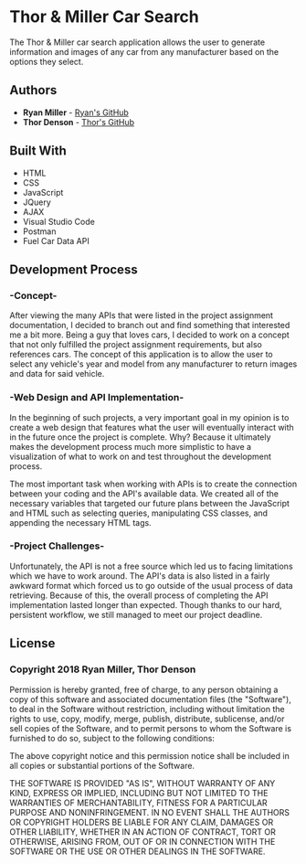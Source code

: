 # Thor & Miller Car Search

The Thor & Miller car search application allows the user to generate information and images of any car from any manufacturer based on the options they select.

## Authors
* **Ryan Miller** - [Ryan's GitHub](https://github.com/Ryan330)
* **Thor Denson** - [Thor's GitHub](https://github.com/thordenson)

## Built With
* HTML
* CSS
* JavaScript
* JQuery
* AJAX
* Visual Studio Code
* Postman
* Fuel Car Data API

## Development Process

### -Concept-
After viewing the many APIs that were listed in the project assignment documentation, I decided to branch out and find something that interested me a bit more. Being a guy that loves cars, I decided to work on a concept that not only fulfilled the project assignment requirements, but also references cars. The concept of this application is to allow the user to select any vehicle's year and model from any manufacturer to return images and data for said vehicle.

### -Web Design and API Implementation-
In the beginning of such projects, a very important goal in my opinion is to create a web design that features what the user will eventually interact with in the future once the project is complete. Why? Because it ultimately makes the development process much more simplistic to have a visualization of what to work on and test throughout the development process.

The most important task when working with APIs is to create the connection between your coding and the API's available data. We created all of the necessary variables that targeted our future plans between the JavaScript and HTML such as selecting queries, manipulating CSS classes, and appending the necessary HTML tags.

### -Project Challenges-
Unfortunately, the API is not a free source which led us to facing limitations which we have to work around. The API's data is also listed in a fairly awkward format which forced us to go outside of the usual process of data retrieving. Because of this, the overall process of completing the API implementation lasted longer than expected. Though thanks to our hard, persistent workflow, we still managed to meet our project deadline.

## License
### Copyright 2018 Ryan Miller, Thor Denson

Permission is hereby granted, free of charge, to any person obtaining a copy of this software and associated documentation files (the "Software"), to deal in the Software without restriction, including without limitation the rights to use, copy, modify, merge, publish, distribute, sublicense, and/or sell copies of the Software, and to permit persons to whom the Software is furnished to do so, subject to the following conditions:

The above copyright notice and this permission notice shall be included in all copies or substantial portions of the Software.

THE SOFTWARE IS PROVIDED "AS IS", WITHOUT WARRANTY OF ANY KIND, EXPRESS OR IMPLIED, INCLUDING BUT NOT LIMITED TO THE WARRANTIES OF MERCHANTABILITY, FITNESS FOR A PARTICULAR PURPOSE AND NONINFRINGEMENT. IN NO EVENT SHALL THE AUTHORS OR COPYRIGHT HOLDERS BE LIABLE FOR ANY CLAIM, DAMAGES OR OTHER LIABILITY, WHETHER IN AN ACTION OF CONTRACT, TORT OR OTHERWISE, ARISING FROM, OUT OF OR IN CONNECTION WITH THE SOFTWARE OR THE USE OR OTHER DEALINGS IN THE SOFTWARE.
